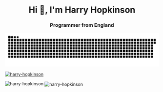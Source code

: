 <h1 align="center">Hi 👋, I'm Harry Hopkinson</h1>
<h3 align="center">Programmer from England</h3>

![snake gif](https://github.com/Harry-Hopkinson/harry-hopkinson/blob/main/snake.svg)
<p align="left"> <a href="https://github.com/ryo-ma/github-profile-trophy"><img src="https://github-profile-trophy.vercel.app/?username=harry-hopkinson" alt="harry-hopkinson" /></a> </p>

<p><img align="left" src="https://github-readme-stats.vercel.app/api/top-langs?username=harry-hopkinson&show_icons=true&locale=en&layout=compact" alt="harry-hopkinson" /></p>

<p>&nbsp;<img align="center" src="https://github-readme-stats.vercel.app/api?username=harry-hopkinson&show_icons=true&locale=en" alt="harry-hopkinson" /></p>
